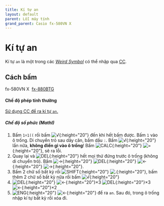 ```yaml
---
title: Kí tự an
layout: default
parent: Lỗi máy tính
grand_parent: Casio fx-580VN X
---
```


# Kí tự an
Kí tự `an` là một trong các [*Weird Symbol*](/thu-vien-ma-tran/docs/fx580vnx/loi-may-tinh/ws.html) có thể nhập qua [CC](/thu-vien-ma-tran/docs/fx580vnx/loi-may-tinh/cc.html).

## Cách bấm
fx-580VN X&nbsp; [fx-880BTG](/thu-vien-ma-tran/docs/fx880btg/loi-may-tinh/ki-tu-an.html#cách-bấm)

#### Chế độ phép tính thường
[Sử dụng CC để ra kí tự `an`.](/thu-vien-ma-tran/docs/fx580vnx/loi-may-tinh/ws.html#cách-bấm)

##### Chế độ số phức (MathI)
1. Bấm `1÷1((` rồi bấm ![√]{:height="20"} đến khi hết bấm được. Bấm `1` vào ô trống. Di chuyển trỏ sau dãy căn, bấm dấu `:`. Bấm ![√]{:height="20"} lần nữa, **không điền gì vào ô trống**! Bấm ![CALC]{:height="20"} ![=]{:height="20"}, sẽ ra lỗi.
2. Quay lại và ![DEL]{:height="20"} hết mọi thứ đứng trước ô trống (không di chuyển trỏ). Bấm ![→]{:height="20"} ![DEL]{:height="20"} ![←]{:height="20"} ![→]{:height="20"}.
3. Bấm 2 chữ số bất kỳ rồi ![SHIFT]{:height="20"} ![.]{:height="20"}, bấm thêm 2 chữ số bất kỳ nữa rồi bấm ![√]{:height="20"}
4. ![DEL]{:height="20"} ![←]{:height="20"}×3 ![DEL]{:height="20"}×3 ![←]{:height="20"}×2
5. ![ENG]{:height="20"} ![←]{:height="20"} để ra `an`. Sau đó, trong ô trống nhập kí tự bất kỳ rồi xóa đi.

[SHIFT]: /thu-vien-ma-tran/images/fx580vnx/shift.png
[MENU]: /thu-vien-ma-tran/images/fx580vnx/menu.png
[←]: /thu-vien-ma-tran/images/fx580vnx/dpad_left.png
[→]: /thu-vien-ma-tran/images/fx580vnx/dpad_right.png
[↓]: /thu-vien-ma-tran/images/fx580vnx/dpad_down.png
[CALC]: /thu-vien-ma-tran/images/fx580vnx/calc.png
[√]: /thu-vien-ma-tran/images/fx580vnx/sqrt.png
[ENG]: /thu-vien-ma-tran/images/fx580vnx/eng.png
[DEL]: /thu-vien-ma-tran/images/fx580vnx/del.png
[AC]: /thu-vien-ma-tran/images/fx580vnx/ac.png
[6]: /thu-vien-ma-tran/images/fx580vnx/6.png
[.]: /thu-vien-ma-tran/images/fx580vnx/decimal.png
[=]: /thu-vien-ma-tran/images/fx580vnx/exec.png
